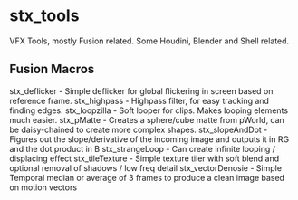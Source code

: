 # stx_tools

VFX Tools, mostly Fusion related. Some Houdini, Blender and Shell related.

## Fusion Macros 
stx_deflicker     - Simple deflicker for global flickering in screen based on reference frame.
stx_highpass      - Highpass filter, for easy tracking and finding edges.
stx_loopzilla     - Soft looper for clips. Makes looping elements much easier.
stx_pMatte        - Creates a sphere/cube matte from pWorld, can be daisy-chained to create more complex shapes.
stx_slopeAndDot   - Figures out the slope/derivative of the incoming image and outputs it in RG and the dot product in B
stx_strangeLoop   - Can create infinite looping / displacing effect
stx_tileTexture   - Simple texture tiler with soft blend and optional removal of shadows / low freq detail
stx_vectorDenosie - Simple Temporal median or average of 3 frames to produce a clean image based on motion vectors
